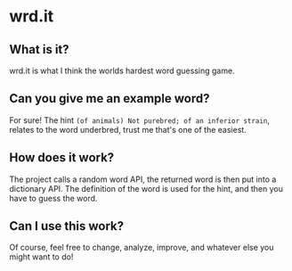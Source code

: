 # wrd.it
## What is it?
wrd.it is what I think the worlds hardest word guessing game.
## Can you give me an example word?
For sure! The hint ```(of animals) Not purebred; of an inferior strain```, relates to the word underbred, trust me that's one of the easiest.
## How does it work?
The project calls a random word API, the returned word is then put into a dictionary API. The definition of the word is used for the hint, and then you have to guess the word.
## Can I use this work?
Of course, feel free to change, analyze, improve, and whatever else you might want to do!
